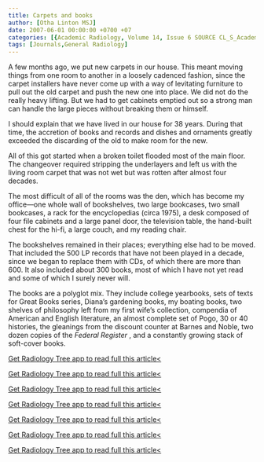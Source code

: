 ```yaml
---
title: Carpets and books
author: [Otha Linton MSJ]
date: 2007-06-01 00:00:00 +0700 +07
categories: [{Academic Radiology, Volume 14, Issue 6 SOURCE CL_S_AcademicRadiologyVolume14Issue6 1}]
tags: [Journals,General Radiology]
---
```

A few months ago, we put new carpets in our house. This meant moving things from one room to another in a loosely cadenced fashion, since the carpet installers have never come up with a way of levitating furniture to pull out the old carpet and push the new one into place. We did not do the really heavy lifting. But we had to get cabinets emptied out so a strong man can handle the large pieces without breaking them or himself.

I should explain that we have lived in our house for 38 years. During that time, the accretion of books and records and dishes and ornaments greatly exceeded the discarding of the old to make room for the new.

All of this got started when a broken toilet flooded most of the main floor. The changeover required stripping the underlayers and left us with the living room carpet that was not wet but was rotten after almost four decades.

The most difficult of all of the rooms was the den, which has become my office—one whole wall of bookshelves, two large bookcases, two small bookcases, a rack for the encyclopedias (circa 1975), a desk composed of four file cabinets and a large panel door, the television table, the hand-built chest for the hi-fi, a large couch, and my reading chair.

The bookshelves remained in their places; everything else had to be moved. That included the 500 LP records that have not been played in a decade, since we began to replace them with CDs, of which there are more than 600. It also included about 300 books, most of which I have not yet read and some of which I surely never will.

The books are a polyglot mix. They include college yearbooks, sets of texts for Great Books series, Diana’s gardening books, my boating books, two shelves of philosophy left from my first wife’s collection, compendia of American and English literature, an almost complete set of Pogo, 30 or 40 histories, the gleanings from the discount counter at Barnes and Noble, two dozen copies of the _Federal Register_ , and a constantly growing stack of soft-cover books.

[Get Radiology Tree app to read full this article<](https://clinicalpub.com/app)

[Get Radiology Tree app to read full this article<](https://clinicalpub.com/app)

[Get Radiology Tree app to read full this article<](https://clinicalpub.com/app)

[Get Radiology Tree app to read full this article<](https://clinicalpub.com/app)

[Get Radiology Tree app to read full this article<](https://clinicalpub.com/app)

[Get Radiology Tree app to read full this article<](https://clinicalpub.com/app)

[Get Radiology Tree app to read full this article<](https://clinicalpub.com/app)
